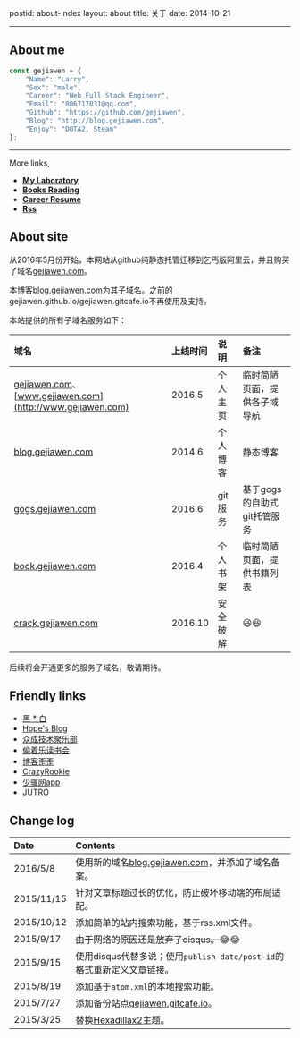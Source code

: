 postid: about-index
layout: about
title: 关于
date: 2014-10-21

---

## About me

```javascript
const gejiawen = {
    "Name": "Larry",
    "Sex": "male",
    "Career": "Web Full Stack Engineer",
    "Email": "806717031@qq.com",
    "Github": "https://github.com/gejiawen",
    "Blog": "http://blog.gejiawen.com",
    "Enjoy": "DOTA2, Steam"
};
```
 
------

More links,
 
- [**My Laboratory**](/labs/)
- [**Books Reading**](/reading/)
- [**Career Resume**](/assets/resume/resume.pdf)
- [**Rss**](/atom.xml)



## About site

从2016年5月份开始，本网站从github纯静态托管迁移到乞丐版阿里云，并且购买了域名[gejiawen.com](http://gejiawen.com)。

本博客[blog.gejiawen.com](http://blog.gejiawen.com)为其子域名。之前的gejiawen.github.io/gejiawen.gitcafe.io不再使用及支持。

本站提供的所有子域名服务如下：

| 域名 | 上线时间 | 说明 | 备注 |
| :--- | :--- | :--- | :--- |
| [gejiawen.com](http://gejiawen.com)、[www.gejiawen.com](http://www.gejiawen.com) | 2016.5 | 个人主页 | 临时简陋页面，提供各子域导航 |
| [blog.gejiawen.com](http://blog.gejiawen.com) | 2014.6 | 个人博客 | 静态博客 |
| [gogs.gejiawen.com](http://gogs.gejiawen.com) | 2016.6 | git服务 | 基于gogs的自助式git托管服务 |
| [book.gejiawen.com](http://book.gejiawen.com) | 2016.4 | 个人书架 | 临时简陋页面，提供书籍列表 |
| [crack.gejiawen.com](http://crack.gejiawen.com) | 2016.10 | 安全破解 | 😆😆 |

后续将会开通更多的服务子域名，敬请期待。


## Friendly links

- [黑 * 白](http://youngsterxyf.github.io/)
- [Hope's Blog](https://blog.ygxdxx.com/)
- [众成技术聚乐部](http://happytechgroup.github.io/)
- [偷着乐读书会](http://happyreading.github.io/)
- [博客歪歪](http://www.bokeyy.com/)
- [CrazyRookie](http://crazyrookie.com/)
- [少骥网app](http://tangzhengwen.com/)
- [JUTRO](http://jutro.cn/)

## Change log

| Date | Contents |
| :--- | :---   |
| 2016/5/8 | 使用新的域名[blog.gejiawen.com](http://blog.gejiawen.com)，并添加了域名备案。 |
| 2015/11/15 | 针对文章标题过长的优化，防止破坏移动端的布局适配。 |
| 2015/10/12 | 添加简单的站内搜索功能，基于rss.xml文件。 |
| 2015/9/17 | ~~由于网络的原因还是放弃了disqus。😂😂~~ |
| 2015/9/15 | 使用disqus代替多说；使用`publish-date/post-id`的格式重新定义文章链接。 |
| 2015/8/19 | 添加基于`atom.xml`的本地搜索功能。 |
| 2015/7/27 | 添加备份站点[gejiawen.gitcafe.io](http://gejiawen.gitcafe.io)。 |
| 2015/3/25 | 替换[Hexadillax2](https://github.com/gejiawen/hexadillax2)主题。 |


